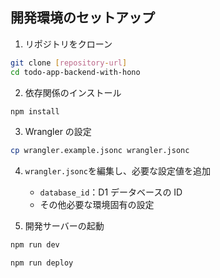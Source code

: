 ## 開発環境のセットアップ

1. リポジトリをクローン

```bash
git clone [repository-url]
cd todo-app-backend-with-hono
```

2. 依存関係のインストール

```bash
npm install
```

3. Wrangler の設定

```bash
cp wrangler.example.jsonc wrangler.jsonc
```

4. `wrangler.jsonc`を編集し、必要な設定値を追加

   - `database_id`：D1 データベースの ID
   - その他必要な環境固有の設定

5. 開発サーバーの起動

```bash
npm run dev
```

```
npm run deploy
```
